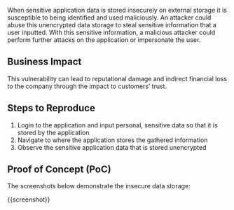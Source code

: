 When sensitive application data is stored insecurely on external storage  it is susceptible to being identified and used maliciously. An attacker could abuse this unencrypted data storage to steal sensitive information that a user inputted. With this sensitive information, a malicious attacker could perform further attacks on the application or impersonate the user.

## Business Impact

This vulnerability can lead to reputational damage and indirect financial loss to the company through the impact to customers’ trust.

## Steps to Reproduce

1. Login to the application and input personal, sensitive data so that it is stored by the application
1. Navigate to where the application stores the gathered information
1. Observe the sensitive application data that is stored unencrypted

## Proof of Concept (PoC)

The screenshots below demonstrate the insecure data storage:

{{screenshot}}
